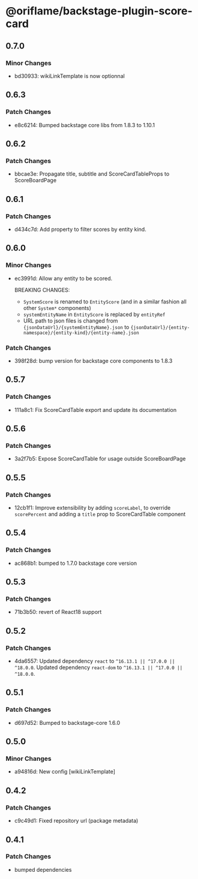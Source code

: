 # @oriflame/backstage-plugin-score-card

## 0.7.0

### Minor Changes

- bd30933: wikiLinkTemplate is now optionnal

## 0.6.3

### Patch Changes

- e8c6214: Bumped backstage core libs from 1.8.3 to 1.10.1

## 0.6.2

### Patch Changes

- bbcae3e: Propagate title, subtitle and ScoreCardTableProps to ScoreBoardPage

## 0.6.1

### Patch Changes

- d434c7d: Add property to filter scores by entity kind.

## 0.6.0

### Minor Changes

- ec3991d: Allow any entity to be scored.

  BREAKING CHANGES:

  - `SystemScore` is renamed to `EntityScore` (and in a similar fashion all other `System*` components)
  - `systemEntityName` in `EntityScore` is replaced by `entityRef`
  - URL path to json files is changed from `{jsonDataUrl}/{systemEntityName}.json` to `{jsonDataUrl}/{entity-namespace}/{entity-kind}/{entity-name}.json`

### Patch Changes

- 398f28d: bump version for backstage core components to 1.8.3

## 0.5.7

### Patch Changes

- 111a8c1: Fix ScoreCardTable export and update its documentation

## 0.5.6

### Patch Changes

- 3a2f7b5: Expose ScoreCardTable for usage outside ScoreBoardPage

## 0.5.5

### Patch Changes

- 12cb1f1: Improve extensibility by adding `scoreLabel`, to override `scorePercent` and adding a `title` prop to ScoreCardTable component

## 0.5.4

### Patch Changes

- ac868b1: bumped to 1.7.0 backstage core version

## 0.5.3

### Patch Changes

- 71b3b50: revert of React18 support

## 0.5.2

### Patch Changes

- 4da6557: Updated dependency `react` to `^16.13.1 || ^17.0.0 || ^18.0.0`.
  Updated dependency `react-dom` to `^16.13.1 || ^17.0.0 || ^18.0.0`.

## 0.5.1

### Patch Changes

- d697d52: Bumped to backstage-core 1.6.0

## 0.5.0

### Minor Changes

- a94816d: New config [wikiLinkTemplate]

## 0.4.2

### Patch Changes

- c9c49d1: Fixed repository url (package metadata)

## 0.4.1

### Patch Changes

- bumped dependencies
